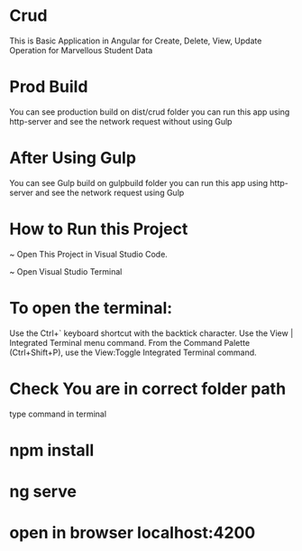 # Crud

This is Basic Application in Angular for Create, Delete, View, Update Operation for Marvellous Student Data

# Prod Build

You can see production build on dist/crud folder you can run this app using http-server and see the network request without using Gulp

# After Using Gulp

You can see Gulp build on gulpbuild folder you can run this app using http-server and see the network request using Gulp

# How to Run this Project

~ Open This Project in Visual Studio Code.

~ Open Visual Studio Terminal

# To open the terminal:

Use the Ctrl+` keyboard shortcut with the backtick character.
Use the View | Integrated Terminal menu command.
From the Command Palette (Ctrl+Shift+P), use the View:Toggle Integrated Terminal command.

# Check You are in correct folder path 

type command in terminal 
# npm install
# ng serve
# open in browser localhost:4200
